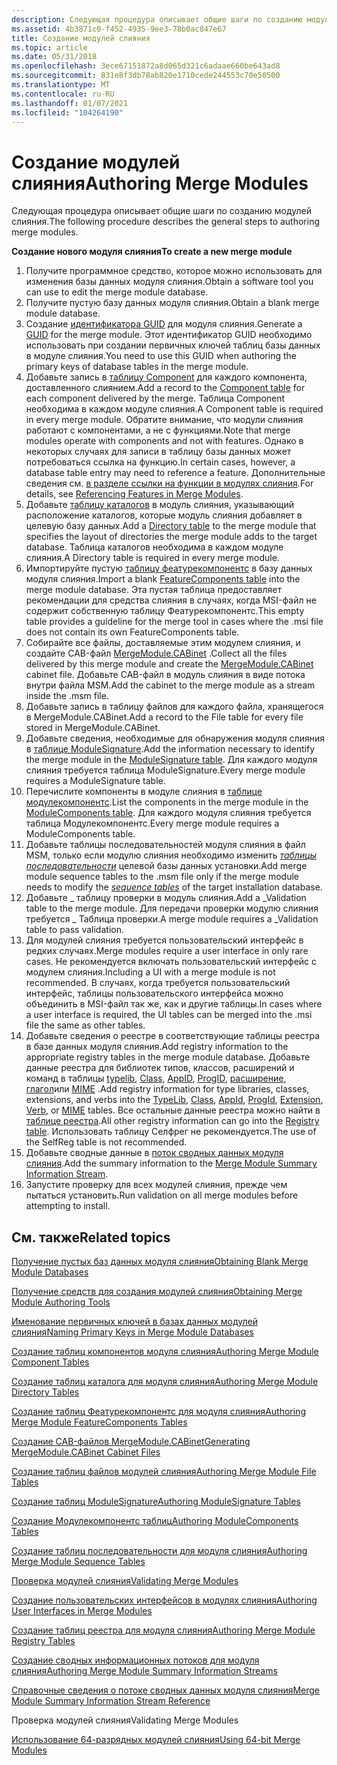 ```yaml
---
description: Следующая процедура описывает общие шаги по созданию модулей слияния.
ms.assetid: 4b3871c0-f452-4935-9ee3-78b0ac847e67
title: Создание модулей слияния
ms.topic: article
ms.date: 05/31/2018
ms.openlocfilehash: 3ece67151872a8d065d321c6adaae660be643ad8
ms.sourcegitcommit: 831e8f3db78ab820e1710cede244553c70e50500
ms.translationtype: MT
ms.contentlocale: ru-RU
ms.lasthandoff: 01/07/2021
ms.locfileid: "104264190"
---
```

# <a name="authoring-merge-modules"></a><span data-ttu-id="a680d-103">Создание модулей слияния</span><span class="sxs-lookup"><span data-stu-id="a680d-103">Authoring Merge Modules</span></span>

<span data-ttu-id="a680d-104">Следующая процедура описывает общие шаги по созданию модулей слияния.</span><span class="sxs-lookup"><span data-stu-id="a680d-104">The following procedure describes the general steps to authoring merge modules.</span></span>

<span data-ttu-id="a680d-105">**Создание нового модуля слияния**</span><span class="sxs-lookup"><span data-stu-id="a680d-105">**To create a new merge module**</span></span>

1.  <span data-ttu-id="a680d-106">Получите программное средство, которое можно использовать для изменения базы данных модуля слияния.</span><span class="sxs-lookup"><span data-stu-id="a680d-106">Obtain a software tool you can use to edit the merge module database.</span></span>
2.  <span data-ttu-id="a680d-107">Получите пустую базу данных модуля слияния.</span><span class="sxs-lookup"><span data-stu-id="a680d-107">Obtain a blank merge module database.</span></span>
3.  <span data-ttu-id="a680d-108">Создание [идентификатора GUID](guid.md) для модуля слияния.</span><span class="sxs-lookup"><span data-stu-id="a680d-108">Generate a [GUID](guid.md) for the merge module.</span></span> <span data-ttu-id="a680d-109">Этот идентификатор GUID необходимо использовать при создании первичных ключей таблиц базы данных в модуле слияния.</span><span class="sxs-lookup"><span data-stu-id="a680d-109">You need to use this GUID when authoring the primary keys of database tables in the merge module.</span></span>
4.  <span data-ttu-id="a680d-110">Добавьте запись в [таблицу Component](component-table.md) для каждого компонента, доставленного слиянием.</span><span class="sxs-lookup"><span data-stu-id="a680d-110">Add a record to the [Component table](component-table.md) for each component delivered by the merge.</span></span> <span data-ttu-id="a680d-111">Таблица Component необходима в каждом модуле слияния.</span><span class="sxs-lookup"><span data-stu-id="a680d-111">A Component table is required in every merge module.</span></span> <span data-ttu-id="a680d-112">Обратите внимание, что модули слияния работают с компонентами, а не с функциями.</span><span class="sxs-lookup"><span data-stu-id="a680d-112">Note that merge modules operate with components and not with features.</span></span> <span data-ttu-id="a680d-113">Однако в некоторых случаях для записи в таблицу базы данных может потребоваться ссылка на функцию.</span><span class="sxs-lookup"><span data-stu-id="a680d-113">In certain cases, however, a database table entry may need to reference a feature.</span></span> <span data-ttu-id="a680d-114">Дополнительные сведения см. [в разделе ссылки на функции в модулях слияния](referencing-features-in-merge-modules.md).</span><span class="sxs-lookup"><span data-stu-id="a680d-114">For details, see [Referencing Features in Merge Modules](referencing-features-in-merge-modules.md).</span></span>
5.  <span data-ttu-id="a680d-115">Добавьте [таблицу каталогов](directory-table.md) в модуль слияния, указывающий расположение каталогов, которые модуль слияния добавляет в целевую базу данных.</span><span class="sxs-lookup"><span data-stu-id="a680d-115">Add a [Directory table](directory-table.md) to the merge module that specifies the layout of directories the merge module adds to the target database.</span></span> <span data-ttu-id="a680d-116">Таблица каталогов необходима в каждом модуле слияния.</span><span class="sxs-lookup"><span data-stu-id="a680d-116">A Directory table is required in every merge module.</span></span>
6.  <span data-ttu-id="a680d-117">Импортируйте пустую [таблицу феатурекомпонентс](featurecomponents-table.md) в базу данных модуля слияния.</span><span class="sxs-lookup"><span data-stu-id="a680d-117">Import a blank [FeatureComponents table](featurecomponents-table.md) into the merge module database.</span></span> <span data-ttu-id="a680d-118">Эта пустая таблица предоставляет рекомендации для средства слияния в случаях, когда MSI-файл не содержит собственную таблицу Феатурекомпонентс.</span><span class="sxs-lookup"><span data-stu-id="a680d-118">This empty table provides a guideline for the merge tool in cases where the .msi file does not contain its own FeatureComponents table.</span></span>
7.  <span data-ttu-id="a680d-119">Собирайте все файлы, доставляемые этим модулем слияния, и создайте CAB-файл [MergeModule.CABinet](mergemodule-cabinet.md) .</span><span class="sxs-lookup"><span data-stu-id="a680d-119">Collect all the files delivered by this merge module and create the [MergeModule.CABinet](mergemodule-cabinet.md) cabinet file.</span></span> <span data-ttu-id="a680d-120">Добавьте CAB-файл в модуль слияния в виде потока внутри файла MSM.</span><span class="sxs-lookup"><span data-stu-id="a680d-120">Add the cabinet to the merge module as a stream inside the .msm file.</span></span>
8.  <span data-ttu-id="a680d-121">Добавьте запись в таблицу файлов для каждого файла, хранящегося в MergeModule.CABinet.</span><span class="sxs-lookup"><span data-stu-id="a680d-121">Add a record to the File table for every file stored in MergeModule.CABinet.</span></span>
9.  <span data-ttu-id="a680d-122">Добавьте сведения, необходимые для обнаружения модуля слияния в [таблице ModuleSignature](modulesignature-table.md).</span><span class="sxs-lookup"><span data-stu-id="a680d-122">Add the information necessary to identify the merge module in the [ModuleSignature table](modulesignature-table.md).</span></span> <span data-ttu-id="a680d-123">Для каждого модуля слияния требуется таблица ModuleSignature.</span><span class="sxs-lookup"><span data-stu-id="a680d-123">Every merge module requires a ModuleSignature table.</span></span>
10. <span data-ttu-id="a680d-124">Перечислите компоненты в модуле слияния в [таблице модулекомпонентс](modulecomponents-table.md).</span><span class="sxs-lookup"><span data-stu-id="a680d-124">List the components in the merge module in the [ModuleComponents table](modulecomponents-table.md).</span></span> <span data-ttu-id="a680d-125">Для каждого модуля слияния требуется таблица Модулекомпонентс.</span><span class="sxs-lookup"><span data-stu-id="a680d-125">Every merge module requires a ModuleComponents table.</span></span>
11. <span data-ttu-id="a680d-126">Добавьте таблицы последовательностей модуля слияния в файл MSM, только если модулю слияния необходимо изменить [*таблицы последовательности*](s-gly.md) целевой базы данных установки.</span><span class="sxs-lookup"><span data-stu-id="a680d-126">Add merge module sequence tables to the .msm file only if the merge module needs to modify the [*sequence tables*](s-gly.md) of the target installation database.</span></span>
12. <span data-ttu-id="a680d-127">Добавьте \_ таблицу проверки в модуль слияния.</span><span class="sxs-lookup"><span data-stu-id="a680d-127">Add a \_Validation table to the merge module.</span></span> <span data-ttu-id="a680d-128">Для передачи проверки модулю слияния требуется \_ Таблица проверки.</span><span class="sxs-lookup"><span data-stu-id="a680d-128">A merge module requires a \_Validation table to pass validation.</span></span>
13. <span data-ttu-id="a680d-129">Для модулей слияния требуется пользовательский интерфейс в редких случаях.</span><span class="sxs-lookup"><span data-stu-id="a680d-129">Merge modules require a user interface in only rare cases.</span></span> <span data-ttu-id="a680d-130">Не рекомендуется включать пользовательский интерфейс с модулем слияния.</span><span class="sxs-lookup"><span data-stu-id="a680d-130">Including a UI with a merge module is not recommended.</span></span> <span data-ttu-id="a680d-131">В случаях, когда требуется пользовательский интерфейс, таблицы пользовательского интерфейса можно объединить в MSI-файл так же, как и другие таблицы.</span><span class="sxs-lookup"><span data-stu-id="a680d-131">In cases where a user interface is required, the UI tables can be merged into the .msi file the same as other tables.</span></span>
14. <span data-ttu-id="a680d-132">Добавьте сведения о реестре в соответствующие таблицы реестра в базе данных модуля слияния.</span><span class="sxs-lookup"><span data-stu-id="a680d-132">Add registry information to the appropriate registry tables in the merge module database.</span></span> <span data-ttu-id="a680d-133">Добавьте данные реестра для библиотек типов, классов, расширений и команд в таблицы [typelib](typelib-table.md), [Class](class-table.md), [AppID](appid-table.md), [ProgID](progid-table.md), [расширение](extension-table.md), [глагол](verb-table.md)или [MIME](mime-table.md) .</span><span class="sxs-lookup"><span data-stu-id="a680d-133">Add registry information for type libraries, classes, extensions, and verbs into the [TypeLib](typelib-table.md), [Class](class-table.md), [AppId](appid-table.md), [ProgId](progid-table.md), [Extension](extension-table.md), [Verb](verb-table.md), or [MIME](mime-table.md) tables.</span></span> <span data-ttu-id="a680d-134">Все остальные данные реестра можно найти в [таблице реестра](registry-table.md).</span><span class="sxs-lookup"><span data-stu-id="a680d-134">All other registry information can go into the [Registry table](registry-table.md).</span></span> <span data-ttu-id="a680d-135">Использовать таблицу Селфрег не рекомендуется.</span><span class="sxs-lookup"><span data-stu-id="a680d-135">The use of the SelfReg table is not recommended.</span></span>
15. <span data-ttu-id="a680d-136">Добавьте сводные данные в [поток сводных данных модуля слияния](merge-module-summary-information-stream-reference.md).</span><span class="sxs-lookup"><span data-stu-id="a680d-136">Add the summary information to the [Merge Module Summary Information Stream](merge-module-summary-information-stream-reference.md).</span></span>
16. <span data-ttu-id="a680d-137">Запустите проверку для всех модулей слияния, прежде чем пытаться установить.</span><span class="sxs-lookup"><span data-stu-id="a680d-137">Run validation on all merge modules before attempting to install.</span></span>

## <a name="related-topics"></a><span data-ttu-id="a680d-138">См. также</span><span class="sxs-lookup"><span data-stu-id="a680d-138">Related topics</span></span>

<dl> <dt>

[<span data-ttu-id="a680d-139">Получение пустых баз данных модуля слияния</span><span class="sxs-lookup"><span data-stu-id="a680d-139">Obtaining Blank Merge Module Databases</span></span>](obtaining-blank-merge-module-databases.md)
</dt> <dt>

[<span data-ttu-id="a680d-140">Получение средств для создания модулей слияния</span><span class="sxs-lookup"><span data-stu-id="a680d-140">Obtaining Merge Module Authoring Tools</span></span>](obtaining-merge-module-authoring-tools.md)
</dt> <dt>

[<span data-ttu-id="a680d-141">Именование первичных ключей в базах данных модулей слияния</span><span class="sxs-lookup"><span data-stu-id="a680d-141">Naming Primary Keys in Merge Module Databases</span></span>](naming-primary-keys-in-merge-module-databases.md)
</dt> <dt>

[<span data-ttu-id="a680d-142">Создание таблиц компонентов модуля слияния</span><span class="sxs-lookup"><span data-stu-id="a680d-142">Authoring Merge Module Component Tables</span></span>](authoring-merge-module-component-tables.md)
</dt> <dt>

[<span data-ttu-id="a680d-143">Создание таблиц каталога для модуля слияния</span><span class="sxs-lookup"><span data-stu-id="a680d-143">Authoring Merge Module Directory Tables</span></span>](authoring-merge-module-directory-tables.md)
</dt> <dt>

[<span data-ttu-id="a680d-144">Создание таблиц Феатурекомпонентс для модуля слияния</span><span class="sxs-lookup"><span data-stu-id="a680d-144">Authoring Merge Module FeatureComponents Tables</span></span>](authoring-merge-module-featurecomponents-tables.md)
</dt> <dt>

[<span data-ttu-id="a680d-145">Создание CAB-файлов MergeModule.CABinet</span><span class="sxs-lookup"><span data-stu-id="a680d-145">Generating MergeModule.CABinet Cabinet Files</span></span>](generating-mergemodule-cabinet-cabinet-files.md)
</dt> <dt>

[<span data-ttu-id="a680d-146">Создание таблиц файлов модулей слияния</span><span class="sxs-lookup"><span data-stu-id="a680d-146">Authoring Merge Module File Tables</span></span>](authoring-merge-module-file-tables.md)
</dt> <dt>

[<span data-ttu-id="a680d-147">Создание таблиц ModuleSignature</span><span class="sxs-lookup"><span data-stu-id="a680d-147">Authoring ModuleSignature Tables</span></span>](authoring-modulesignature-tables.md)
</dt> <dt>

[<span data-ttu-id="a680d-148">Создание Модулекомпонентс таблиц</span><span class="sxs-lookup"><span data-stu-id="a680d-148">Authoring ModuleComponents Tables</span></span>](authoring-modulecomponents-tables.md)
</dt> <dt>

[<span data-ttu-id="a680d-149">Создание таблиц последовательности для модуля слияния</span><span class="sxs-lookup"><span data-stu-id="a680d-149">Authoring Merge Module Sequence Tables</span></span>](authoring-merge-module-sequence-tables.md)
</dt> <dt>

[<span data-ttu-id="a680d-150">Проверка модулей слияния</span><span class="sxs-lookup"><span data-stu-id="a680d-150">Validating Merge Modules</span></span>](validating-merge-modules.md)
</dt> <dt>

[<span data-ttu-id="a680d-151">Создание пользовательских интерфейсов в модулях слияния</span><span class="sxs-lookup"><span data-stu-id="a680d-151">Authoring User Interfaces in Merge Modules</span></span>](authoring-user-interfaces-in-merge-modules.md)
</dt> <dt>

[<span data-ttu-id="a680d-152">Создание таблиц реестра для модуля слияния</span><span class="sxs-lookup"><span data-stu-id="a680d-152">Authoring Merge Module Registry Tables</span></span>](authoring-merge-module-registry-tables.md)
</dt> <dt>

[<span data-ttu-id="a680d-153">Создание сводных информационных потоков для модуля слияния</span><span class="sxs-lookup"><span data-stu-id="a680d-153">Authoring Merge Module Summary Information Streams</span></span>](authoring-merge-module-summary-information-streams.md)
</dt> <dt>

[<span data-ttu-id="a680d-154">Справочные сведения о потоке сводных данных модуля слияния</span><span class="sxs-lookup"><span data-stu-id="a680d-154">Merge Module Summary Information Stream Reference</span></span>](merge-module-summary-information-stream-reference.md)
</dt> <dt>

<span data-ttu-id="a680d-155">Проверка модулей слияния</span><span class="sxs-lookup"><span data-stu-id="a680d-155">Validating Merge Modules</span></span>
</dt> <dt>

[<span data-ttu-id="a680d-156">Использование 64-разрядных модулей слияния</span><span class="sxs-lookup"><span data-stu-id="a680d-156">Using 64-bit Merge Modules</span></span>](using-64-bit-merge-modules.md)
</dt> </dl>

 

 



